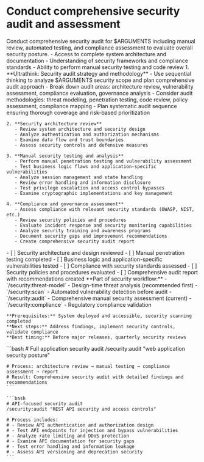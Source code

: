 # Conduct comprehensive security audit and assessment

<instructions>
  <context>
    Conduct comprehensive security audit for $ARGUMENTS including manual review, automated testing, and compliance assessment to evaluate overall security posture.
  </context>

  <requirements>
    - Access to complete system architecture and documentation
    - Understanding of security frameworks and compliance standards
    - Ability to perform manual security testing and code review
  </requirements>

  <execution>
    1. **Ultrathink: Security audit strategy and methodology**
       - Use sequential thinking to analyze $ARGUMENTS security scope and plan comprehensive audit approach
       - Break down audit areas: architecture review, vulnerability assessment, compliance evaluation, governance analysis
       - Consider audit methodologies: threat modeling, penetration testing, code review, policy assessment, compliance mapping
       - Plan systematic audit sequence ensuring thorough coverage and risk-based prioritization

    2. **Security architecture review**
       - Review system architecture and security design
       - Analyze authentication and authorization mechanisms
       - Examine data flow and trust boundaries
       - Assess security controls and defensive measures

    3. **Manual security testing and analysis**
       - Perform manual penetration testing and vulnerability assessment
       - Test business logic flaws and application-specific vulnerabilities
       - Analyze session management and state handling
       - Review error handling and information disclosure
       - Test privilege escalation and access control bypasses
       - Examine cryptographic implementations and key management

    4. **Compliance and governance assessment**
       - Assess compliance with relevant security standards (OWASP, NIST, etc.)
       - Review security policies and procedures
       - Evaluate incident response and security monitoring capabilities
       - Analyze security training and awareness programs
       - Document security gaps and improvement recommendations
       - Create comprehensive security audit report
  </execution>

  <validation>
    - [ ] Security architecture and design reviewed
    - [ ] Manual penetration testing completed
    - [ ] Business logic and application-specific vulnerabilities tested
    - [ ] Compliance with security standards assessed
    - [ ] Security policies and procedures evaluated
    - [ ] Comprehensive audit report with recommendations created
  </validation>

  <workflow>
    **Part of security workflow:**
    - `/security:threat-model` - Design-time threat analysis (recommended first)
    - `/security:scan` - Automated vulnerability detection before audit
    - `/security:audit` - Comprehensive manual security assessment (current)
    - `/security:compliance` - Regulatory compliance validation

    **Prerequisites:** System deployed and accessible, security scanning completed
    **Next steps:** Address findings, implement security controls, validate compliance
    **Best timing:** Before major releases, quarterly security reviews
  </workflow>

  <examples>
    ```bash
    # Full application security audit
    /security:audit "web application security posture"

    # Process: architecture review → manual testing → compliance assessment → report
    # Result: Comprehensive security audit with detailed findings and recommendations
    ```

    ```bash
    # API-focused security audit
    /security:audit "REST API security and access controls"

    # Process includes:
    # - Review API authentication and authorization design
    # - Test API endpoints for injection and bypass vulnerabilities
    # - Analyze rate limiting and DDoS protection
    # - Examine API documentation for security gaps
    # - Test error handling and information leakage
    # - Assess API versioning and deprecation security
    ```
  </examples>
</instructions>